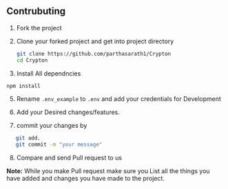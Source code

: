 ## Contrubuting

1. Fork the project

2. Clone your forked project and get into project directory

   ```bash
   git clone https://github.com/parthasarath1/Crypton
   cd Crypton
   ```

3. Install All dependncies

```bash
npm install

```

5. Rename `.env_example` to `.env` and add your credentials for Development

6. Add your Desired changes/features.

7. commit your changes by

```bash
   git add.
   git commit -m "your message"
```

8. Compare and send Pull request to us

**Note:** While you make Pull request make sure you List all the things you have added
and changes you have made to the project.
